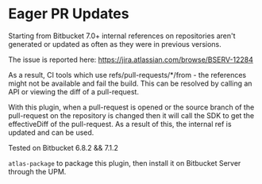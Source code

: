 # Eager PR Updates

Starting from Bitbucket 7.0+ internal references on repositories aren't generated or updated as often as they were in previous versions.

The issue is reported here: https://jira.atlassian.com/browse/BSERV-12284

As a result, CI tools which use refs/pull-requests/*/from - the references might not be available and fail the build. This can be resolved by calling an API
or viewing the diff of a pull-request.

With this plugin, when a pull-request is opened or the source branch of the pull-request on the repository is changed then it will call the SDK 
to get the effectiveDiff of the pull-request. As a result of this, the internal ref is updated and can be used.

Tested on Bitbucket 6.8.2 && 7.1.2

`atlas-package` to package this plugin, then install it on Bitbucket Server through the UPM.
